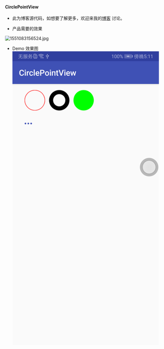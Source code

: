 #### CirclePointView

+ 此为博客源代码，如想要了解更多，欢迎来我的[博客](https://www.jianshu.com/p/f7f84321e0d3) 讨论。

+ 产品需要的效果

![1551083156524.jpg](https://upload-images.jianshu.io/upload_images/2133715-d6a603273f110367.jpg?imageMogr2/auto-orient/strip%7CimageView2/2/w/1240)

+ Demo 效果图
![device-2019-02-25-171144.png](https://github.com/onekey-Dong/CirclePointView/blob/master/pic/device-2019-02-25-171144.png)
